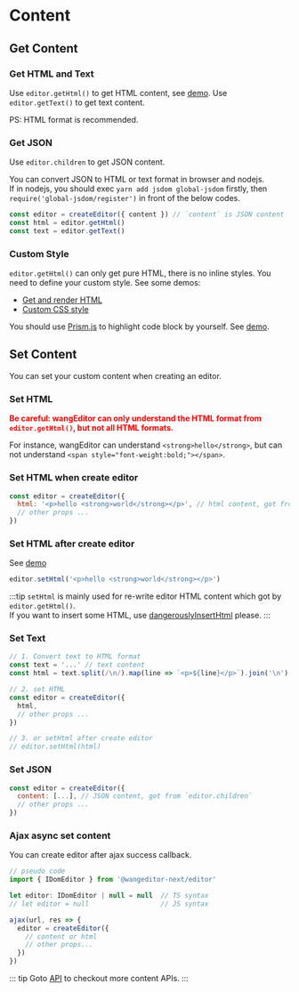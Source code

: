 # Content

## Get Content

### Get HTML and Text

Use `editor.getHtml()` to get HTML content, see [demo](https://cycleccc.github.io/demo/get-html.html?lang=en). Use `editor.getText()` to get text content.

PS: HTML format is recommended.

### Get JSON

Use `editor.children` to get JSON content.

You can convert JSON to HTML or text format in browser and nodejs.<br>
If in nodejs, you should exec `yarn add jsdom global-jsdom` firstly, then `require('global-jsdom/register')` in front of the below codes.

```js
const editor = createEditor({ content }) // `content` is JSON content
const html = editor.getHtml()
const text = editor.getText()
```

### Custom Style

`editor.getHtml()` can only get pure HTML, there is no inline styles. You need to define your custom style. See some demos:
- [Get and render HTML](https://cycleccc.github.io/demo/get-html.html?lang=en)
- [Custom CSS style](https://cycleccc.github.io/demo/css/view.css)

You should use [Prism.js](https://prismjs.com/) to highlight code block by yourself. See [demo](https://cycleccc.github.io/demo/code-highlight.html?lang=en).

## Set Content

You can set your custom content when creating an editor.

### Set HTML

<b style="color: red;">Be careful: wangEditor can only understand the HTML format from `editor.getHtml()`, but not all HTML formats.</b>

For instance, wangEditor can understand `<strong>hello</strong>`, but can not understand `<span style="font-weight:bold;"></span>`.

### Set HTML when create editor

```js
const editor = createEditor({
  html: '<p>hello <strong>world</strong></p>', // html content, got from `editor.getHtml()`
  // other props ...
})
```

### Set HTML after create editor

See [demo](https://cycleccc.github.io/demo/set-html.html?lang=en)

```js
editor.setHtml('<p>hello <strong>world</strong></p>')
```

:::tip
`setHtml` is mainly used for re-write editor HTML content which got by `editor.getHtml()`.<br>
If you want to insert some HTML, use [dangerouslyInsertHtml](./API.md#dangerouslyinserthtml) please.
:::

### Set Text

```js
// 1. Convert text to HTML format
const text = '...' // text content
const html = text.split(/\n/).map(line => `<p>${line}</p>`).join('\n')

// 2. set HTML
const editor = createEditor({
  html,
  // other props ...
})

// 3. or setHtml after create editor
// editor.setHtml(html)
```

### Set JSON

```js
const editor = createEditor({
  content: [...], // JSON content, got from `editor.children`
  // other props ...
})
```

### Ajax async set content

You can create editor after ajax success callback.

```js
// pseudo code
import { IDomEditor } from '@wangeditor-next/editor'

let editor: IDomEditor | null = null  // TS syntax
// let editor = null                  // JS syntax

ajax(url, res => {
  editor = createEditor({
    // content or html
    // other props...
  })
})
```

::: tip
Goto [API](./API.md) to checkout more content APIs.
:::
